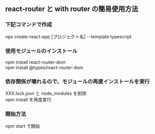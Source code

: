 ## react-router と with router の簡易使用方法

### 下記コマンドで作成

npx create-react-app [プロジェクト名] --template typescript

### 使用モジュールのインストール

npm install react-router-dom  
npm install @types/react-router-dom

### 依存関係が壊れるので、モジュールの再度インストールを実行

XXX.lock.json と node_modules を削除  
npm install を再度実行

### 開始方法

npm start で開始
